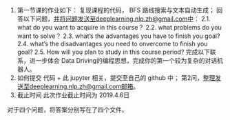 1. 第一节课的作业如下：
复现课程的代码， BFS 路线搜索与文本自动生成；
回答以下问题，并将问题发送至deeplearning.nlp.zh@gmail.com中：
 2.1. what do you want to acquire in this course？
 2.2. what problems do you want to solve？
 2.3. what’s the advantages you have to finish you goal?
 2.4. what’s the disadvantages you need to onvercome to finish you goal?
 2.5. How will you plan to study in this course period?
完成以下联系，进一步体会 Data Driving的编程思想，完成你的第一个较为复杂的对话机器人。
2. 如何提交
代码 + 此 jupyter 相关，提交至自己的 github 中；
第2问，整理发送至deeplearning.nlp.zh@gmail.com邮箱。
3. 截止时间
此次作业截止时间为 2019.4.6日

对于四个问题，将答案分别写在了四个文件。
